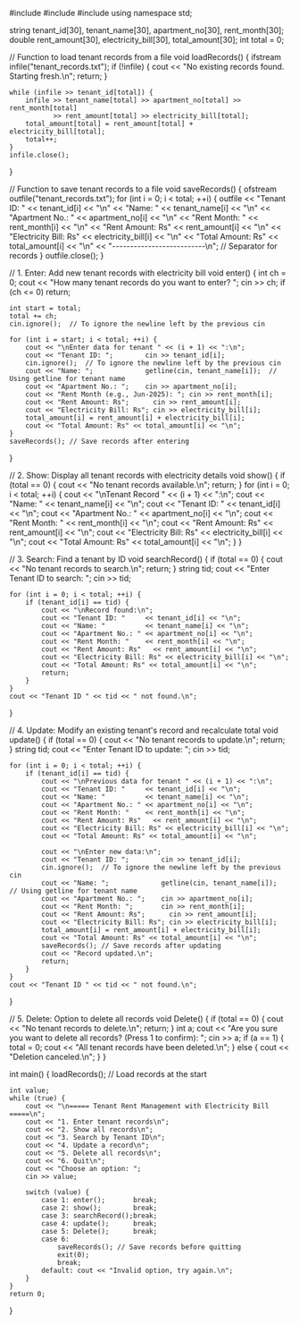 #include <iostream>
#include <fstream>
#include <sstream>
using namespace std;

string tenant_id[30], tenant_name[30], apartment_no[30], rent_month[30];
double rent_amount[30], electricity_bill[30], total_amount[30];
int total = 0;

// Function to load tenant records from a file
void loadRecords() {
    ifstream infile("tenant_records.txt");
    if (!infile) {
        cout << "No existing records found. Starting fresh.\n";
        return;
    }

    while (infile >> tenant_id[total]) {
        infile >> tenant_name[total] >> apartment_no[total] >> rent_month[total]
               >> rent_amount[total] >> electricity_bill[total];
        total_amount[total] = rent_amount[total] + electricity_bill[total];
        total++;
    }
    infile.close();
}

// Function to save tenant records to a file
void saveRecords() {
    ofstream outfile("tenant_records.txt");
    for (int i = 0; i < total; ++i) {
        outfile << "Tenant ID: " << tenant_id[i] << "\n"
                << "Name: " << tenant_name[i] << "\n"
                << "Apartment No.: " << apartment_no[i] << "\n"
                << "Rent Month: " << rent_month[i] << "\n"
                << "Rent Amount: Rs" << rent_amount[i] << "\n"
                << "Electricity Bill: Rs" << electricity_bill[i] << "\n"
                << "Total Amount: Rs" << total_amount[i] << "\n"
                << "--------------------------\n"; // Separator for records
    }
    outfile.close();
}

// 1. Enter: Add new tenant records with electricity bill
void enter() {
    int ch = 0;
    cout << "How many tenant records do you want to enter? ";
    cin >> ch;
    if (ch <= 0) return;

    int start = total;
    total += ch;
    cin.ignore();  // To ignore the newline left by the previous cin

    for (int i = start; i < total; ++i) {
        cout << "\nEnter data for tenant " << (i + 1) << ":\n";
        cout << "Tenant ID: ";        cin >> tenant_id[i];
        cin.ignore();  // To ignore the newline left by the previous cin
        cout << "Name: ";             getline(cin, tenant_name[i]);  // Using getline for tenant name
        cout << "Apartment No.: ";    cin >> apartment_no[i];
        cout << "Rent Month (e.g., Jun-2025): "; cin >> rent_month[i];
        cout << "Rent Amount: Rs";      cin >> rent_amount[i];
        cout << "Electricity Bill: Rs"; cin >> electricity_bill[i];
        total_amount[i] = rent_amount[i] + electricity_bill[i];
        cout << "Total Amount: Rs" << total_amount[i] << "\n";
    }
    saveRecords(); // Save records after entering
}

// 2. Show: Display all tenant records with electricity details
void show() {
    if (total == 0) {
        cout << "No tenant records available.\n";
        return;
    }
    for (int i = 0; i < total; ++i) {
        cout << "\nTenant Record " << (i + 1) << ":\n";
        cout << "Name: "          << tenant_name[i] << "\n";
        cout << "Tenant ID: "     << tenant_id[i] << "\n";
        cout << "Apartment No.: " << apartment_no[i] << "\n";
        cout << "Rent Month: "    << rent_month[i] << "\n";
        cout << "Rent Amount: Rs"   << rent_amount[i] << "\n";
        cout << "Electricity Bill: Rs" << electricity_bill[i] << "\n";
        cout << "Total Amount: Rs" << total_amount[i] << "\n";
    }
}

// 3. Search: Find a tenant by ID
void searchRecord() {
    if (total == 0) {
        cout << "No tenant records to search.\n";
        return;
    }
    string tid;
    cout << "Enter Tenant ID to search: ";
    cin >> tid;

    for (int i = 0; i < total; ++i) {
        if (tenant_id[i] == tid) {
            cout << "\nRecord found:\n";
            cout << "Tenant ID: "     << tenant_id[i] << "\n";
            cout << "Name: "          << tenant_name[i] << "\n";
            cout << "Apartment No.: " << apartment_no[i] << "\n";
            cout << "Rent Month: "    << rent_month[i] << "\n";
            cout << "Rent Amount: Rs"   << rent_amount[i] << "\n";
            cout << "Electricity Bill: Rs" << electricity_bill[i] << "\n";
            cout << "Total Amount: Rs" << total_amount[i] << "\n";
            return;
        }
    }
    cout << "Tenant ID " << tid << " not found.\n";
}

// 4. Update: Modify an existing tenant's record and recalculate total
void update() {
    if (total == 0) {
        cout << "No tenant records to update.\n";
        return;
    }
    string tid;
    cout << "Enter Tenant ID to update: ";
    cin >> tid;

    for (int i = 0; i < total; ++i) {
        if (tenant_id[i] == tid) {
            cout << "\nPrevious data for tenant " << (i + 1) << ":\n";
            cout << "Tenant ID: "     << tenant_id[i] << "\n";
            cout << "Name: "          << tenant_name[i] << "\n";
            cout << "Apartment No.: " << apartment_no[i] << "\n";
            cout << "Rent Month: "    << rent_month[i] << "\n";
            cout << "Rent Amount: Rs"   << rent_amount[i] << "\n";
            cout << "Electricity Bill: Rs" << electricity_bill[i] << "\n";
            cout << "Total Amount: Rs" << total_amount[i] << "\n";

            cout << "\nEnter new data:\n";
            cout << "Tenant ID: ";        cin >> tenant_id[i];
            cin.ignore();  // To ignore the newline left by the previous cin
            cout << "Name: ";             getline(cin, tenant_name[i]);  // Using getline for tenant name
            cout << "Apartment No.: ";    cin >> apartment_no[i];
            cout << "Rent Month: ";       cin >> rent_month[i];
            cout << "Rent Amount: Rs";      cin >> rent_amount[i];
            cout << "Electricity Bill: Rs"; cin >> electricity_bill[i];
            total_amount[i] = rent_amount[i] + electricity_bill[i];
            cout << "Total Amount: Rs" << total_amount[i] << "\n";
            saveRecords(); // Save records after updating
            cout << "Record updated.\n";
            return;
        }
    }
    cout << "Tenant ID " << tid << " not found.\n";
}

// 5. Delete: Option to delete all records
void Delete() {
    if (total == 0) {
        cout << "No tenant records to delete.\n";
        return;
    }
    int a;
    cout << "Are you sure you want to delete all records? (Press 1 to confirm): ";
    cin >> a;
    if (a == 1) {
        total = 0;
        cout << "All tenant records have been deleted.\n";
    } else {
        cout << "Deletion canceled.\n";
    }
}

int main() {
    loadRecords(); // Load records at the start

    int value;
    while (true) {
        cout << "\n===== Tenant Rent Management with Electricity Bill =====\n";
        cout << "1. Enter tenant records\n";
        cout << "2. Show all records\n";
        cout << "3. Search by Tenant ID\n";
        cout << "4. Update a record\n";
        cout << "5. Delete all records\n";
        cout << "6. Quit\n";
        cout << "Choose an option: ";
        cin >> value;

        switch (value) {
            case 1: enter();       break;
            case 2: show();        break;
            case 3: searchRecord();break;
            case 4: update();      break;
            case 5: Delete();      break;
            case 6: 
                saveRecords(); // Save records before quitting
                exit(0);       
                break;
            default: cout << "Invalid option, try again.\n";
        }
    }
    return 0;
}
